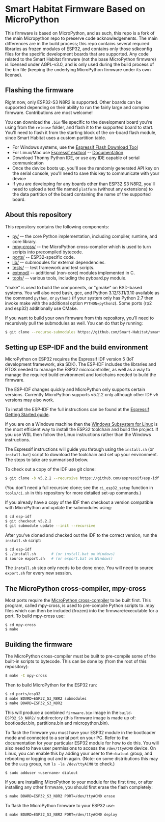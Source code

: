 Smart Habitat Firmware Based on MicroPython
===========================================
This firmware is based on MicroPython, and as such, this repo is a fork of the main Micropython repo to preserve code acknowledgements. The main differences are in the build process; this repo contains several required libraries as frozen modules of ESP32, and contains only those sdkconfig files for the specific development boards that are supported. Any code related to the Smart Habitat firmware (not the base MicroPython firmware) is licensed under AGPL-v3.0, and is only used during the build process of the bin file (keeping the underlying MicroPython firmware under its own license).

Flashing the firmware
---------------------

Right now, only ESP32-S3 N8R2 is supported. Other boards can be supported depending on their ability to run the fairly large and complex firmware. Contributions are most welcome!

You can download the `.bin` file specific to the development board you're using from the `release` folder, and flash it to the supported board to start. You'll need to flash it from the starting block of the on-board flash module, since Smart Habitat uses a custom partition table.
- For Windows systems, use the [Espressif Flash Download Tool](https://www.espressif.com/en/support/download/other-tools)
- For Linux/Mac use [Espressif esptool](https://github.com/espressif/esptool) -- [Documentation](https://docs.espressif.com/projects/esptool/en/latest/esp32s3/esptool/flashing-firmware.html)
- Download Thonny Python IDE, or use any IDE capable of serial communication
- Once the device boots up, you'll see the randomly generated API key on the serial console, you'll need to save this key to communicate with your device
- If you are developing for any boards other than ESP32 S3 N8R2, you'll need to upload a text file named `platform` (without any extensions) to the data partition of the board containing the name of the supported board.

About this repository
---------------------

This repository contains the following components:
- [py/](py/) -- the core Python implementation, including compiler, runtime, and core library.
- [mpy-cross/](mpy-cross/) -- the MicroPython cross-compiler which is used to turn scripts into precompiled bytecode.
- [ports/](ports/) -- ESP32-specific code.
- [lib/](lib/) -- submodules for external dependencies.
- [tests/](tests/) -- test framework and test scripts.
- [extmod/](extmod/) -- additional (non-core) modules implemented in C.
- [tools/](tools/) -- various tools, including the pyboard.py module.

"make" is used to build the components, or "gmake" on BSD-based systems.
You will also need bash, gcc, and Python 3.12/3.11/3.10 available as the command `python`, or `python3` 
(if your system only has Python 2.7 then invoke make with the additional option
`PYTHON=python2`). Some ports (rp2 and esp32) additionally use CMake.

If you want to build your own firmware from this repository, you'll need to recursively pull the submodules as well. You can do that by running:

```bash
$ git clone --recurse-submodules https://github.com/Smart-Habitat/smart-habitat-firmware.git
```

Setting up ESP-IDF and the build environment
-----------------------------------

MicroPython on ESP32 requires the Espressif IDF version 5 (IoT development
framework, aka SDK).  The ESP-IDF includes the libraries and RTOS needed to
manage the ESP32 microcontroller, as well as a way to manage the required
build environment and toolchains needed to build the firmware.

The ESP-IDF changes quickly and MicroPython only supports certain versions.
Currently MicroPython supports v5.2.2 only
although other IDF v5 versions may also work.

To install the ESP-IDF the full instructions can be found at the
[Espressif Getting Started guide](https://docs.espressif.com/projects/esp-idf/en/latest/esp32/get-started/index.html#installation-step-by-step).

If you are on a Windows machine then the [Windows Subsystem for
Linux](https://msdn.microsoft.com/en-au/commandline/wsl/install_guide) is the
most efficient way to install the ESP32 toolchain and build the project. If
you use WSL then follow the Linux instructions rather than the Windows
instructions.

The Espressif instructions will guide you through using the `install.sh`
(or `install.bat`) script to download the toolchain and set up your environment.
The steps to take are summarised below.

To check out a copy of the IDF use git clone:

```bash
$ git clone -b v5.2.2 --recursive https://github.com/espressif/esp-idf.git
```

(You don't need a full recursive clone; see the `ci_esp32_setup` function in
`tools/ci.sh` in this repository for more detailed set-up commands.)

If you already have a copy of the IDF then checkout a version compatible with
MicroPython and update the submodules using:

```bash
$ cd esp-idf
$ git checkout v5.2.2
$ git submodule update --init --recursive
```

After you've cloned and checked out the IDF to the correct version, run the
`install.sh` script:

```bash
$ cd esp-idf
$ ./install.sh       # (or install.bat on Windows)
$ source export.sh   # (or export.bat on Windows)
```

The `install.sh` step only needs to be done once. You will need to source
`export.sh` for every new session.

The MicroPython cross-compiler, mpy-cross
-----------------------------------------

Most ports require the [MicroPython cross-compiler](mpy-cross) to be built
first.  This program, called mpy-cross, is used to pre-compile Python scripts
to .mpy files which can then be included (frozen) into the
firmware/executable for a port.  To build mpy-cross use:

    $ cd mpy-cross
    $ make

Building the firmware
---------------------

The MicroPython cross-compiler must be built to pre-compile some of the
built-in scripts to bytecode.  This can be done by (from the root of
this repository):

```bash
$ make -C mpy-cross
```

Then to build MicroPython for the ESP32 run:

```bash
$ cd ports/esp32
$ make BOARD=ESP32_S3_N8R2 submodules
$ make BOARD=ESP32_S3_N8R2
```

This will produce a combined `firmware.bin` image in the `build-ESP32_S3_N8R2/`
subdirectory (this firmware image is made up of: bootloader.bin, partitions.bin
and micropython.bin).

To flash the firmware you must have your ESP32 module in the bootloader
mode and connected to a serial port on your PC.  Refer to the documentation
for your particular ESP32 module for how to do this.
You will also need to have user permissions to access the `/dev/ttyACM0` device.
On Linux, you can enable this by adding your user to the `dialout` group, and
rebooting or logging out and in again. (Note: on some distributions this may
be the `uucp` group, run `ls -la /dev/ttyACM0` to check.)

```bash
$ sudo adduser <username> dialout
```

If you are installing MicroPython to your module for the first time, or
after installing any other firmware, you should first erase the flash
completely:

```bash
$ make BOARD=ESP32_S3_N8R2 PORT=/dev/ttyACM0 erase
```

To flash the MicroPython firmware to your ESP32 use:

```bash
$ make BOARD=ESP32_S3_N8R2 PORT=/dev/ttyACM0 deploy
```
